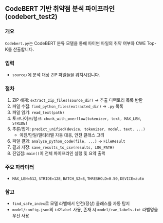## CodeBERT 기반 취약점 분석 파이프라인 (codebert_test2)

### 개요
`Codebert.py`는 CodeBERT 분류 모델을 통해 파이썬 파일의 취약 여부와 CWE Top-K를 산출합니다.

### 입력
- `source/`에 분석 대상 ZIP 파일들을 위치시킵니다.

### 절차
1. ZIP 해제: `extract_zip_files(source_dir)` → 추출 디렉토리 목록 반환
2. 파일 수집: `find_python_files(extracted_dir)` → `.py` 목록
3. 파일 읽기: `read_text(path)`
4. 토크나이즈/청크: `chunk_with_overflow(tokenizer, text, MAX_LEN, STRIDE)`
5. 추론/집계: `predict_unified(device, tokenizer, model, text, ...)`
   - 이진/단일/멀티라벨 자동 대응, 안전 클래스 고려
6. 파일 결과: `analyze_python_code(file, ...)` → `FileResult`
7. 결과 저장: `save_results_to_csv(results, LOG_PATH)`
8. 진입점: `main()`이 전체 파이프라인 실행 및 요약 출력

### 주요 파라미터
- `MAX_LEN=512`, `STRIDE=128`, `BATCH_SZ=8`, `THRESHOLD=0.50`, `DEVICE=auto`

### 참고
- `find_safe_index`로 모델 라벨에서 안전(정상) 클래스를 자동 탐지
- `model/config.json`의 `id2label` 사용, 존재 시 `model/cwe_labels.txt` 라벨명을 우선 사용

